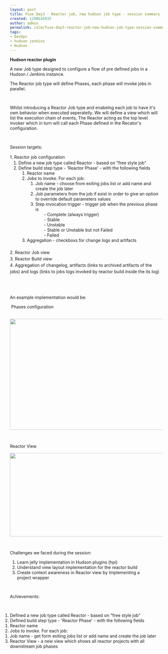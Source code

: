 ```yaml
---
layout: post
title: Fuse Day3 - Reactor job, new hudson job type - session summary
created: 1298545935
author: admin
permalink: /alm/fuse-day3-reactor-job-new-hudson-job-type-session-summary
tags:
- DevOps
- hudson jenkins
- Hudson
---
```

<p><strong>Hudson reactor plugin</strong></p>
<p>A new Job type designed to configure a flow of pre defined jobs in a Hudson / Jenkins instance.</p>
<p>The Reactor job type will define Phases, each phase will invoke jobs in parallel.</p>
<p>&nbsp;</p>
<p>Whilst introducing a Reactor Job type and enabelng each job to have it's own behavior when executed seperatelly. We will define a view which will list the execution chain of events, The Reactor acting as the top level invoker which in turn will call each Phase defined in the Recator's configuration.</p>
<p>&nbsp;</p>
<p>Session targets:</p>
<p>
<meta http-equiv="content-type" content="text/html; charset=utf-8" /></p>
<p style="margin: 0px; padding: 0px; font-size: 14px; font-weight: normal; line-height: 21px;">1. Reactor job configuration</p>
<ol style="margin: 0px; padding: 0px;">
    <li style="margin: 0px 0px 0px 2em; padding: 0px;">Define a new job type called Reactor - based on &quot;free style job&quot;</li>
    <li style="margin: 0px 0px 0px 2em; padding: 0px;">Define build step type - 'Reactor Phase' - with the following fields<br />
    <ol style="margin: 0px; padding: 0px;">
        <li style="margin: 0px 0px 0px 2em; padding: 0px;">Reactor name</li>
        <li style="margin: 0px 0px 0px 2em; padding: 0px;">Jobs to invoke. For each job:<br />
        <ol style="margin: 0px; padding: 0px;">
            <li style="margin: 0px 0px 0px 2em; padding: 0px;">Job name - choose from exiting jobs list or add name and create the job later</li>
            <li style="margin: 0px 0px 0px 2em; padding: 0px;">Job parameters from the job if exist in order to give an option to override default parameters values</li>
            <li style="margin: 0px 0px 0px 2em; padding: 0px;">Step invocation trigger - trigger job when the previous phase is&nbsp;<br />
            <ul style="margin: 0px; padding: 0px;">
                <li style="margin: 0px 0px 0px 2em; padding: 0px; list-style-image: none; list-style-type: none;">- Complete (always trigger)</li>
                <li style="margin: 0px 0px 0px 2em; padding: 0px; list-style-image: none; list-style-type: none;">- Stable</li>
                <li style="margin: 0px 0px 0px 2em; padding: 0px; list-style-image: none; list-style-type: none;">- Unstable</li>
                <li style="margin: 0px 0px 0px 2em; padding: 0px; list-style-image: none; list-style-type: none;">- Stable or Unstable but not Failed</li>
                <li style="margin: 0px 0px 0px 2em; padding: 0px; list-style-image: none; list-style-type: none;">- Failed</li>
            </ul>
            </li>
        </ol>
        </li>
        <li style="margin: 0px 0px 0px 2em; padding: 0px;">Aggregation - checkboxs for change logs and artifacts&nbsp;</li>
    </ol>
    </li>
</ol>
<p style="margin: 0px; padding: 0px; font-size: 14px; font-weight: normal; line-height: 21px;">&nbsp;</p>
<p style="margin: 0px; padding: 0px; font-size: 14px; font-weight: normal; line-height: 21px;">2. Reactor Job view</p>
<p style="margin: 0px; padding: 0px; font-size: 14px; font-weight: normal; line-height: 21px;">3. Reactor Build view</p>
<p style="margin: 0px; padding: 0px; font-size: 14px; font-weight: normal; line-height: 21px;">4. Aggregation of changelog, artifacts (links to archived artifacts of the jobs) and logs (links to jobs logs invoked by reactor build inside the its log)</p>
<p style="margin: 0px; padding: 0px; font-size: 14px; font-weight: normal; line-height: 21px;">&nbsp;</p>
<p>&nbsp;</p>
<p>An example implementation would be:</p>
<p>&nbsp;Phases configuration</p>
<p>&nbsp;<img width="750" height="366" alt="" src="/files/phases.png" /></p>
<p>&nbsp;</p>
<p>Reactor View</p>
<p><img width="750" height="275" alt="" src="/files/hudson-reactor-view(2).png" /></p>
<p>&nbsp;</p>
<p>Challenges we faced during the session:</p>
<ol>
    <li>Learn jelly implementation in Hudson plugins (hpi)</li>
    <li>Understand view layout implementation for the reactor build</li>
    <li>Create context awareness in Reactor view by Implementing a project&nbsp;wrapper</li>
</ol>
<p>
<meta http-equiv="content-type" content="text/html; charset=utf-8" /></p>
<p>&nbsp;</p>
<p>Achievements:</p>
<p>&nbsp;</p>
<p>
<meta http-equiv="content-type" content="text/html; charset=utf-8" /></p>
<ol style="margin: 0px; padding: 0px;">
    <li>Defined a new job type called Reactor - based on &quot;free style job&quot;</li>
    <li>Defined build step type - 'Reactor Phase' - with the following fields<br />
    <ol style="margin: 0px; padding: 0px;">
        <li>Reactor name</li>
        <li>Jobs to invoke. For each job:<br />
        <ol style="margin: 0px; padding: 0px;">
            <li>Job name - get form exiting jobs list or add name and create the job later</li>
        </ol>
        </li>
    </ol>
    </li>
    <li>Reactor View - a new view which shows all reactor projects with all downstream job phases&nbsp;</li>
</ol>
<p>&nbsp;</p>
<p>&nbsp;</p>
<p>&nbsp;</p>
<p>&nbsp;</p>
